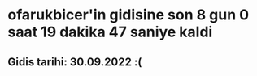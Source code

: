 # ofarukbicer'in gidisine son 8 gun 0 saat 19 dakika 47 saniye kaldi

## Gidis tarihi: 30.09.2022 :(